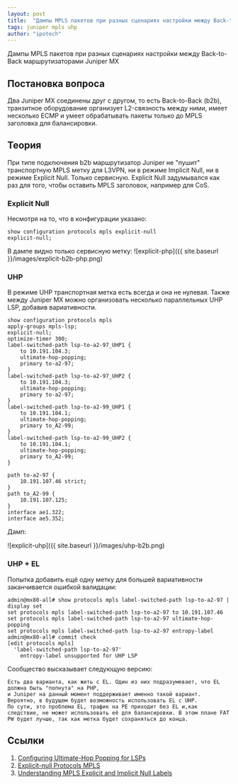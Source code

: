 ```yaml
---
layout: post
title:  "Дампы MPLS пакетов при разных сценариях настройки между Back-to-Back маршрутизаторами Juniper MX"
tags: juniper mpls uhp
author: "ipotech"
---
```


Дампы MPLS пакетов при разных сценариях настройки между Back-to-Back маршрутизаторами Juniper MX

## Постановка вопроса
Два Juniper MX соединены друг с другом, то есть Back-to-Back (b2b), транзитное оборудование организует L2-связность между ними, имеет несколько ECMP и умеет обрабатывать пакеты только до MPLS заголовка для балансировки.

## Теория
При типе подключения b2b маршрутизатор Juniper не "пушит" транспортную MPLS метку для L3VPN, ни в режиме Implicit Null, ни в режиме Explicit Null. Только сервисную. Explicit Null задумывался как раз для того, чтобы оставить MPLS заголовок, например для CoS.

### Explicit Null
Несмотря на то, что в конфигурации указано:
```
show configuration protocols mpls explicit-null
explicit-null;
```
В дампе видно только сервисную метку:
![explicit-php]({{ site.baseurl }}/images/explicit-b2b-php.png)

### UHP
В режиме UHP транспортная метка есть всегда и она не нулевая. Также между Juniper MX можно организовать несколько параллельных UHP LSP, добавив вариативности.

```
show configuration protocols mpls
apply-groups mpls-lsp;
explicit-null;
optimize-timer 300;
label-switched-path lsp-to-a2-97_UHP1 {
    to 10.191.104.3;
    ultimate-hop-popping;
    primary to-a2-97;
}
label-switched-path lsp-to-a2-97_UHP2 {
    to 10.191.104.3;
    ultimate-hop-popping;
    primary to-a2-97;
}
label-switched-path lsp-to-a2-99_UHP1 {
    to 10.191.104.1;
    ultimate-hop-popping;
    primary to_A2-99;
}
label-switched-path lsp-to-a2-99_UHP2 {
    to 10.191.104.1;
    ultimate-hop-popping;
    primary to_A2-99;
}

path to-a2-97 {
    10.191.107.46 strict;
}
path to_A2-99 {
    10.191.107.125;
}
interface ae1.322;
interface ae5.352;
```

Дамп:

![explicit-uhp]({{ site.baseurl }}/images/uhp-b2b.png)

### UHP + EL
Попытка добавить ещё одну метку для большей вариативности заканчивается ошибкой валидации:
```
admin@mx80-all# show protocols mpls label-switched-path lsp-to-a2-97 | display set
set protocols mpls label-switched-path lsp-to-a2-97 to 10.191.107.46
set protocols mpls label-switched-path lsp-to-a2-97 ultimate-hop-popping
set protocols mpls label-switched-path lsp-to-a2-97 entropy-label
admin@mx80-all# commit check
[edit protocols mpls]
  'label-switched-path lsp-to-a2-97'
    entropy-label unsupported for UHP LSP
```
Сообщество высказывает следующую версию:
```
Eсть два варианта, как жить с EL. Один из них подразумевает, что EL должна быть "попнута" на PHP,
и Juniper на данный момент поддерживает именно такой вариант.
Вероятно, в будущем будет возможность использовать EL c UHP.
По сути, это проблема EL, трафик на PE приходит без EL и,как следствие, не может использовать её для балансировки. В этом плане FAT PW будет лучше, так как метка будет сохраняться до конца.
```

## Ссылки
1. [Configuring Ultimate-Hop Popping for LSPs](https://www.juniper.net/documentation/en_US/junos/topics/task/configuration/mpls-ultimate-hop-popping-enabling.html)
2. [Explicit-null Protocols MPLS](https://www.juniper.net/documentation/en_US/junos/topics/reference/configuration-statement/explicit-null-edit-protocols-mpls.html)
3. [Understanding MPLS Explicit and Implicit Null Labels](https://www.networkworld.com/article/2350466/understanding-mpls-explicit-and-implicit-null-labels.html)
